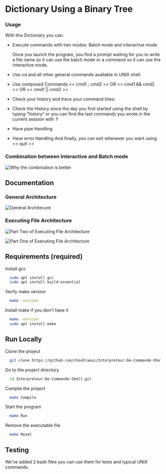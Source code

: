 # Dictionary Using a Binary Tree

### Usage

With this Dictionary you can:

-  Execute commands with two modes: Batch mode and interactive mode
    
    Once you launch the program, you find a prompt waiting for you to write a file name so it can use the batch mode or a command so it can use the interactive mode.
- Use cd and all other general commands available in UNIX shell.
- Use composed Commands << cmd1 ; cmd2 >> OR << cmd1 && cmd2 >> OR << cmd1 || cmd2 >>
- Check your history and trace your command lines:
- Check the History since the day you first started using the shell by typing “history” or you can find the last commands you wrote in the current session with ↑
- Have pipe Handling
- Have error Handling
And finally, you can exit whenever you want using << quit >>

### Combination between Interactive and Batch mode 
![Why the combination is better](https://user-images.githubusercontent.com/61617827/213888923-b8c87f16-0327-4242-9901-5ce5d67ca6f7.jpeg)


## Documentation
### General Architecture

![General Architecure](https://user-images.githubusercontent.com/61617827/213888658-ebb93804-bd33-4bfb-987b-9c359b0b1170.jpg)


### Executing File Architecture

![Part Two of Executing File Architecture](https://user-images.githubusercontent.com/61617827/213888686-74479815-df04-4342-b230-a895bfba9c84.jpg)


![Part One of Executing File Architecture](https://user-images.githubusercontent.com/61617827/213888684-3299da93-a4bd-4ced-b6e6-e24903d1a4d9.jpg)




## Requirements (required)

Install gcc 

```bash
  sudo apt install gcc
  sudo apt install build-essential
```

Verify make version 

```bash
  make -version
```

Install make if you don't have it

```bash
  make -version
  sudo apt install make
```



## Run Locally


Clone the project

```bash
  git clone https://github.com/chouhlaoui/Interpreteur-De-Commande-Shell.git
```

Go to the project directory

```bash
  cd Interpreteur-De-Commande-Shell.git
```

Compile the project 
```bash
  make Compile
```

Start the program

```bash
  make Run
```

Remove the executable file

```bash
  make Reset
```

## Testing
We've added 2 bash files you can use them for tests and typical UNIX commands.

